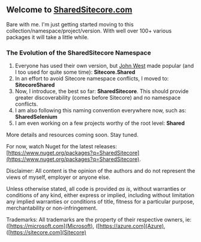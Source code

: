 ## Welcome to [SharedSitecore.com](/)

Bare with me. I'm just getting started moving to this collection/namespace/project/version. With well over 100+ various packages it will take a little while.

### The Evolution of the SharedSitecore Namespace
1. Everyone has used their own version, but [John West](https://sitecorejohn.wordpress.com/) made popular (and I too used for quite some time): **Sitecore.Shared**
2. In an effort to avoid Sitecore namespace conflicts, I moved to: **SitecoreShared**
3. Now, I introduce, the best so far: **SharedSitecore**. This should provide greater discoverability (comes before Sitecore) and no namespace conflicts.
4. I am also following this naming convention everywhere now, such as: **SharedSelenium**
5. I am even working on a few projects worthy of the root level: **Shared**

More details and resources coming soon. Stay tuned.

For now, watch Nuget for the latest releases: [https://www.nuget.org/packages?q=SharedSitecore](https://www.nuget.org/packages?q=SharedSitecore).

Disclaimer: All content is the opinion of the authors and do not represent the views of myself, employer or anyone else.

Unless otherwise stated, all code is provided *as is*, without warranties or conditions of any kind, either express or implied, including without limitation any implied warranties or conditions of title, fitness for a particular purpose, merchantability or non-infringement.

Trademarks: All trademarks are the property of their respective owners, ie: ([https://microsoft.com](Microsoft), ([https://azure.com](Azure), ([https://sitecore.com](Sitecore)
